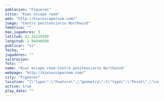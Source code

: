 ```yaml
---
poblacion: "Figueres"
sitio: "Kiwi escape room"
web: "http://kiwiescaperoom.com/"
juego: "Centro penitenciario Northwind"
tematica: ""
max_jugadores: 5
latitud: 42.26220580
longitud: 2.94898690
publicar: "si"
fecha: ""
jugadores: ""
valoracion: 
foto: ""
name: "Kiwi escape room-Centro penitenciario Northwind"
webpage: "http://kiwiescaperoom.com/"
city: "Figueres"
location: "{\"type\":\"Feature\",\"geometry\":{\"type\":\"Point\",\"coordinates\":[\"42,26220580\",\"2,94898690\"]}}"
active: true
play_date: ""
---
```

